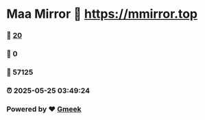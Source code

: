 # Maa Mirror :link: https://mmirror.top 
### :page_facing_up: [20](https://mmirror.top/tag.html) 
### :speech_balloon: 0 
### :hibiscus: 57125 
### :alarm_clock: 2025-05-25 03:49:24 
### Powered by :heart: [Gmeek](https://github.com/Meekdai/Gmeek)
